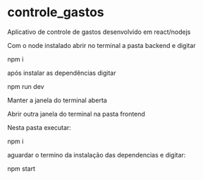 # controle_gastos
Aplicativo de controle de gastos desenvolvido em react/nodejs

Com o node instalado abrir no terminal a pasta backend e digitar 

npm i 

após instalar as dependências digitar 

npm run dev

Manter a janela do terminal aberta

Abrir outra janela do terminal na pasta frontend

Nesta pasta executar:

npm i

aguardar o termino da instalação das dependencias e digitar:

npm start
